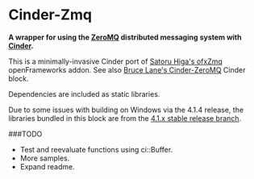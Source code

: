 # Cinder-Zmq

**A wrapper for using the [ZeroMQ](http://zeromq.org) distributed messaging system with [Cinder](https://libcinder.org).**


This is a minimally-invasive Cinder port of [Satoru Higa's ofxZmq](https://github.com/satoruhiga/ofxZmq) openFrameworks addon. See also [Bruce Lane's Cinder-ZeroMQ](https://github.com/brucelane/Cinder-ZeroMQ) Cinder block.

Dependencies are included as static libraries.

Due to some issues with building on Windows via the 4.1.4 release, the libraries bundled in this block are from the [4.1.x stable release branch](https://github.com/zeromq/zeromq4-1/commit/56b71af22db3232eb57fd72e954e22eeac497b46).

###TODO
- Test and reevaluate functions using ci::Buffer.
- More samples.
- Expand readme.